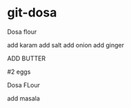 # git-dosa
Dosa flour

add karam
add salt
add onion
add ginger


ADD BUTTER

#2 eggs

Dosa FLour 

add masala

